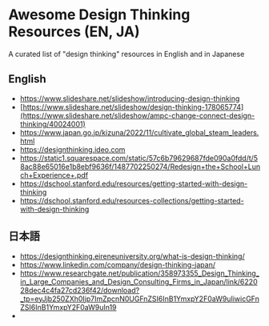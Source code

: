 # Awesome Design Thinking Resources (EN, JA)

A curated list of "design thinking" resources in English and in Japanese

## English

- https://www.slideshare.net/slideshow/introducing-design-thinking
- [https://www.slideshare.net/slideshow/design-thinking-178065774](https://www.slideshare.net/slideshow/ampc-change-connect-design-thinking/40024001)
- https://www.japan.go.jp/kizuna/2022/11/cultivate_global_steam_leaders.html
- https://designthinking.ideo.com
- https://static1.squarespace.com/static/57c6b79629687fde090a0fdd/t/58ac88e65016e1b8ebf9636f/1487702250274/Redesign+the+School+Lunch+Experience+.pdf
- https://dschool.stanford.edu/resources/getting-started-with-design-thinking
- https://dschool.stanford.edu/resources-collections/getting-started-with-design-thinking

## 日本語

- https://designthinking.eireneuniversity.org/what-is-design-thinking/
- https://www.linkedin.com/company/design-thinking-japan/
- https://www.researchgate.net/publication/358973355_Design_Thinking_in_Large_Companies_and_Design_Consulting_Firms_in_Japan/link/622028dec4c4fa27cd236f42/download?_tp=eyJjb250ZXh0Ijp7ImZpcnN0UGFnZSI6InB1YmxpY2F0aW9uIiwicGFnZSI6InB1YmxpY2F0aW9uIn19
- 

